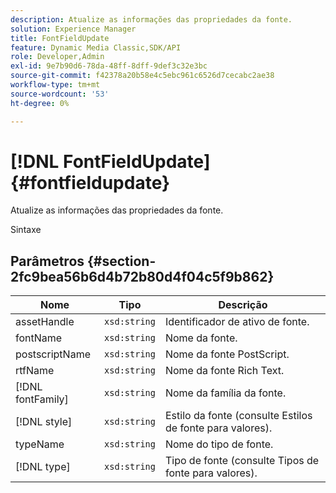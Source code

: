 ```yaml
---
description: Atualize as informações das propriedades da fonte.
solution: Experience Manager
title: FontFieldUpdate
feature: Dynamic Media Classic,SDK/API
role: Developer,Admin
exl-id: 9e7b90d6-78da-48ff-8dff-9def3c32e3bc
source-git-commit: f42378a20b58e4c5ebc961c6526d7cecabc2ae38
workflow-type: tm+mt
source-wordcount: '53'
ht-degree: 0%

---
```


# [!DNL FontFieldUpdate]{#fontfieldupdate}

Atualize as informações das propriedades da fonte.

Sintaxe

## Parâmetros {#section-2fc9bea56b6d4b72b80d4f04c5f9b862}

| Nome | Tipo | Descrição |
|---|---|---|
| assetHandle | `xsd:string` | Identificador de ativo de fonte. |
| fontName | `xsd:string` | Nome da fonte. |
| postscriptName | `xsd:string` | Nome da fonte PostScript. |
| rtfName | `xsd:string` | Nome da fonte Rich Text. |
| [!DNL fontFamily] | `xsd:string` | Nome da família da fonte. |
| [!DNL style] | `xsd:string` | Estilo da fonte (consulte Estilos de fonte para valores). |
| typeName | `xsd:string` | Nome do tipo de fonte. |
| [!DNL type] | `xsd:string` | Tipo de fonte (consulte Tipos de fonte para valores). |
